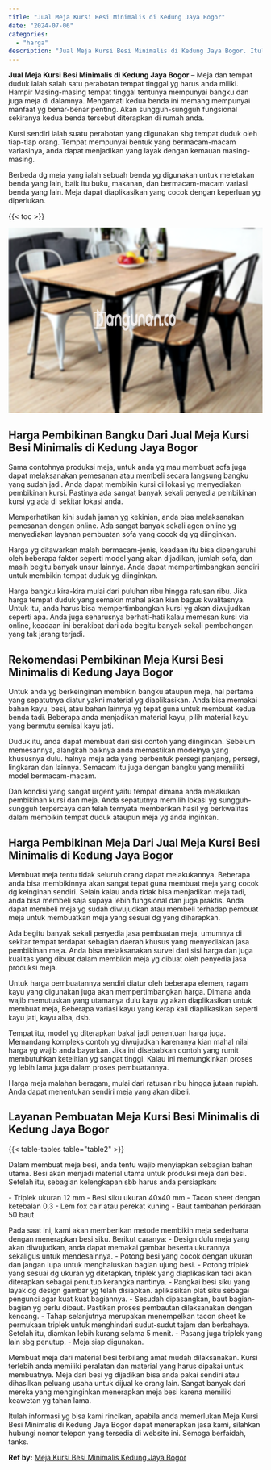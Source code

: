 ```yaml
---
title: "Jual Meja Kursi Besi Minimalis di Kedung Jaya Bogor"
date: "2024-07-06"
categories: 
  - "harga"
description: "Jual Meja Kursi Besi Minimalis di Kedung Jaya Bogor. Itulah informasi yg bisa kami rincikan, apabila anda memerlukan Meja Kursi Besi Minimalis di Kedung Jaya..."
---
```


**Jual Meja Kursi Besi Minimalis di Kedung Jaya Bogor** – Meja dan tempat duduk ialah salah satu perabotan tempat tinggal yg harus anda miliki. Hampir Masing-masing tempat tinggal tentunya mempunyai bangku dan juga meja di dalamnya. Mengamati kedua benda ini memang mempunyai manfaat yg benar-benar penting. Akan sungguh-sungguh fungsional sekiranya kedua benda tersebut diterapkan di rumah anda.

Kursi sendiri ialah suatu perabotan yang digunakan sbg tempat duduk oleh tiap-tiap orang. Tempat mempunyai bentuk yang bermacam-macam variasinya, anda dapat menjadikan yang layak dengan kemauan masing-masing.

Berbeda dg meja yang ialah sebuah benda yg digunakan untuk meletakan benda yang lain, baik itu buku, makanan, dan bermacam-macam variasi benda yang lain. Meja dapat diaplikasikan yang cocok dengan keperluan yg diperlukan.

{{< toc >}}

![Jual Meja Kursi Besi Minimalis di Kedung Jaya Bogor](/images/jual-meja-besi-murah25.png)

## Harga Pembikinan Bangku Dari Jual Meja Kursi Besi Minimalis di Kedung Jaya Bogor

Sama contohnya produksi meja, untuk anda yg mau membuat sofa juga dapat melaksanakan pemesanan atau membeli secara langsung bangku yang sudah jadi. Anda dapat membikin kursi di lokasi yg menyediakan pembikinan kursi. Pastinya ada sangat banyak sekali penyedia pembikinan kursi yg ada di sekitar lokasi anda.

Memperhatikan kini sudah jaman yg kekinian, anda bisa melaksanakan pemesanan dengan online. Ada sangat banyak sekali agen online yg menyediakan layanan pembuatan sofa yang cocok dg yg diinginkan.

Harga yg ditawarkan malah bermacam-jenis, keadaan itu bisa dipengaruhi oleh beberapa faktor seperti model yang akan dijadikan, jumlah sofa, dan masih begitu banyak unsur lainnya. Anda dapat mempertimbangkan sendiri untuk membikin tempat duduk yg diinginkan.

Harga bangku kira-kira mulai dari puluhan ribu hingga ratusan ribu. Jika harga tempat duduk yang semakin mahal akan kian bagus kwalitasnya. Untuk itu, anda harus bisa mempertimbangkan kursi yg akan diwujudkan seperti apa. Anda juga seharusnya berhati-hati kalau memesan kursi via online, keadaan ini berakibat dari ada begitu banyak sekali pembohongan yang tak jarang terjadi.

## Rekomendasi Pembikinan Meja Kursi Besi Minimalis di Kedung Jaya Bogor

Untuk anda yg berkeinginan membikin bangku ataupun meja, hal pertama yang sepatutnya diatur yakni material yg diaplikasikan. Anda bisa memakai bahan kayu, besi, atau bahan lainnya yg tepat guna untuk membuat kedua benda tadi. Beberapa anda menjadikan material kayu, pilih material kayu yang bermutu semisal kayu jati.

Duduk itu, anda dapat membuat dari sisi contoh yang diinginkan. Sebelum memesannya, alangkah baiknya anda memastikan modelnya yang khususnya dulu. halnya meja ada yang berbentuk persegi panjang, persegi, lingkaran dan lainnya. Semacam itu juga dengan bangku yang memiliki model bermacam-macam.

Dan kondisi yang sangat urgent yaitu tempat dimana anda melakukan pembikinan kursi dan meja. Anda sepatutnya memilih lokasi yg sungguh-sungguh terpercaya dan telah ternyata memberikan hasil yg berkwalitas dalam membikin tempat duduk ataupun meja yg anda inginkan.

## Harga Pembikinan Meja Dari Jual Meja Kursi Besi Minimalis di Kedung Jaya Bogor

Membuat meja tentu tidak seluruh orang dapat melakukannya. Beberapa anda bisa membikinnya akan sangat tepat guna membuat meja yang cocok dg keinginan sendiri. Selain kalau anda tidak bisa menjadikan meja tadi, anda bisa membeli saja supaya lebih fungsional dan juga praktis. Anda dapat membeli meja yg sudah diwujudkan atau membeli terhadap pembuat meja untuk membuatkan meja yang sesuai dg yang diharapkan.

Ada begitu banyak sekali penyedia jasa pembuatan meja, umumnya di sekitar tempat terdapat sebagian daerah khusus yang menyediakan jasa pembikinan meja. Anda bisa melaksanakan survei dari sisi harga dan juga kualitas yang dibuat dalam membikin meja yg dibuat oleh penyedia jasa produksi meja.

Untuk harga pembuatannya sendiri diatur oleh beberapa elemen, ragam kayu yang digunakan juga akan mempertimbangkan harga. Dimana anda wajib memutuskan yang utamanya dulu kayu yg akan diaplikasikan untuk membuat meja, Beberapa variasi kayu yang kerap kali diaplikasikan seperti kayu jati, kayu alba, dsb.

Tempat itu, model yg diterapkan bakal jadi penentuan harga juga. Memandang kompleks contoh yg diwujudkan karenanya kian mahal nilai harga yg wajib anda bayarkan. Jika ini disebabkan contoh yang rumit membutuhkan ketelitian yg sangat tinggi. Kalau ini memungkinkan proses yg lebih lama juga dalam proses pembuatannya.

Harga meja malahan beragam, mulai dari ratusan ribu hingga jutaan rupiah. Anda dapat menentukan sendiri meja yang akan dibeli.

## Layanan Pembuatan Meja Kursi Besi Minimalis di Kedung Jaya Bogor

{{< table-tables table="table2" >}}

Dalam membuat meja besi, anda tentu wajib menyiapkan sebagian bahan utama. Besi akan menjadi material utama untuk produksi meja dari besi. Setelah itu, sebagian kelengkapan sbb harus anda persiapkan:

\- Triplek ukuran 12 mm - Besi siku ukuran 40x40 mm - Tacon sheet dengan ketebalan 0,3 - Lem fox cair atau perekat kuning - Baut tambahan perkiraan 50 baut

Pada saat ini, kami akan memberikan metode membikin meja sederhana dengan menerapkan besi siku. Berikut caranya: - Design dulu meja yang akan diwujudkan, anda dapat memakai gambar beserta ukurannya sekaligus untuk mendesainnya. - Potong besi yang cocok dengan ukuran dan jangan lupa untuk menghaluskan bagian ujung besi. - Potong triplek yang sesuai dg ukuran yg ditetapkan, triplek yang diaplikasikan tadi akan diterapkan sebagai penutup kerangka nantinya. - Rangkai besi siku yang layak dg design gambar yg telah disiapkan. aplikasikan plat siku sebagai pengunci agar kuat kuat bagiannya. - Sesudah dipasangkan, baut bagian-bagian yg perlu dibaut. Pastikan proses pembautan dilaksanakan dengan kencang. - Tahap selanjutnya merupakan menempelkan tacon sheet ke permukaan triplek untuk menghindari sudut-sudut tajam dan berbahaya. Setelah itu, diamkan lebih kurang selama 5 menit. - Pasang juga triplek yang lain sbg penutup. - Meja siap digunakan.

Membuat meja dari material besi terbilang amat mudah dilaksanakan. Kursi terlebih anda memiliki peralatan dan material yang harus dipakai untuk membuatnya. Meja dari besi yg dijadikan bisa anda pakai sendiri atau dihasilkan peluang usaha untuk dijual ke orang lain. Sangat banyak dari mereka yang menginginkan menerapkan meja besi karena memiliki keawetan yg tahan lama.

Itulah informasi yg bisa kami rincikan, apabila anda memerlukan Meja Kursi Besi Minimalis di Kedung Jaya Bogor dapat menerapkan jasa kami, silahkan hubungi nomor telepon yang tersedia di website ini. Semoga berfaidah, tanks.

**Ref by:** [Meja Kursi Besi Minimalis Kedung Jaya Bogor](https://id.wikipedia.org/wiki/Meja)
